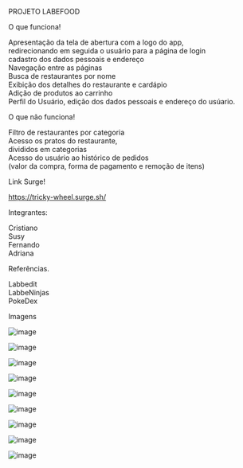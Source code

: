 PROJETO LABEFOOD

O que funciona!

Apresentação da tela de abertura com a logo do app,<br>
redirecionando em seguida o usuário para a página de login <br>
cadastro dos dados pessoais e endereço <br>
Navegação entre as páginas <br>
Busca de restaurantes por nome <br>
Exibição dos detalhes do restaurante e cardápio <br>
Adição de produtos ao carrinho <br>
Perfil do Usuário, edição dos dados pessoais e endereço do usúario.


O que não funciona!

Filtro de restaurantes por categoria <br>
Acesso os pratos do restaurante,<br>
divididos em categorias <br>
Acesso do usuário ao histórico de pedidos <br>
(valor da compra, forma de pagamento e remoção de itens)

Link Surge!

https://tricky-wheel.surge.sh/

Integrantes:


Cristiano <br>
Susy <br>
Fernando <br>
Adriana <br>

Referências.

Labbedit <br>
LabbeNinjas <br>
PokeDex

Imagens

![image](https://user-images.githubusercontent.com/74628930/174650538-af98ba80-c9fd-4d81-a7de-d28cd90fdafa.png)

![image](https://user-images.githubusercontent.com/74628930/174650581-00eea0b2-cc63-4718-bde0-a6bda576e078.png)

![image](https://user-images.githubusercontent.com/74628930/174650611-9ac89742-f408-4025-866e-0516683de1b4.png)

![image](https://user-images.githubusercontent.com/74628930/174650705-9eaddc0b-e0ce-4b2b-a6f8-5f7a214fcc7c.png)

![image](https://user-images.githubusercontent.com/74628930/174650737-88fd96a0-74c8-44bd-a3b9-b382cf6a9286.png)

![image](https://user-images.githubusercontent.com/74628930/174650766-5f31693d-8b2c-4af0-9b5c-fa6eafb51817.png)

![image](https://user-images.githubusercontent.com/74628930/174650795-8f517c07-4add-410d-ab8a-f9dd5810be85.png)

![image](https://user-images.githubusercontent.com/74628930/174650811-58d931de-d56b-42cd-a505-f14b4a46f9f1.png)

![image](https://user-images.githubusercontent.com/74628930/174650835-bf16378c-6c28-4f56-b206-8e9d68994477.png)






